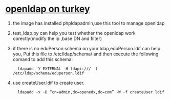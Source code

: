 [openldap on turkey](http://www.turnkeylinux.org/openldap)
======

1. the image has installed phpldapadmin,use this tool to manage openldap
2. test_ldap.py can help you test whether the openldap work corectly(modify the ip ,base DN and filter)
3. if there is no eduPerson schema on your ldap,eduPerson.ldif can help you,
   Put this file to /etc/ldap/schema/ and then execute the following comand to add this schema:

         ldapadd -Y EXTERNAL -H ldapi:/// -f /etc/ldap/schema/eduperson.ldif
         
4. use createUser.ldif to create user.

         ldapadd -x -D “cn=admin,dc=openedx,dc=com” -W -f createUser.ldif

